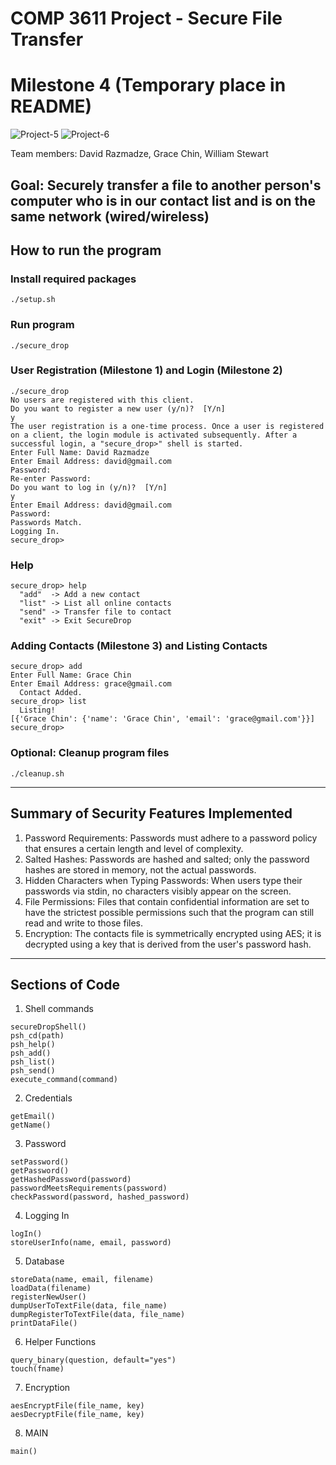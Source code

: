 # COMP 3611 Project - Secure File Transfer

# Milestone 4 (Temporary place in README)

<img src="https://i.ibb.co/tHs7SrJ/Project-5.jpg" alt="Project-5" border="0">

<img src="https://i.ibb.co/VDvwvkV/Project-6.jpg" alt="Project-6" border="0">

Team members: David Razmadze, Grace Chin, William Stewart

## Goal: Securely transfer a file to another person's computer who is in our contact list and is on the same network (wired/wireless)

## How to run the program

### Install required packages
```
./setup.sh 
```

### Run program
```
./secure_drop
```

### User Registration (Milestone 1) and Login (Milestone 2)
```
./secure_drop 
No users are registered with this client.
Do you want to register a new user (y/n)?  [Y/n] 
y
The user registration is a one-time process. Once a user is registered on a client, the login module is activated subsequently. After a successful login, a "secure_drop>" shell is started.
Enter Full Name: David Razmadze
Enter Email Address: david@gmail.com
Password: 
Re-enter Password: 
Do you want to log in (y/n)?  [Y/n] 
y
Enter Email Address: david@gmail.com
Password: 
Passwords Match.
Logging In.
secure_drop> 
```

### Help

```
secure_drop> help
  "add"  -> Add a new contact
  "list" -> List all online contacts
  "send" -> Transfer file to contact
  "exit" -> Exit SecureDrop
```

### Adding Contacts (Milestone 3) and Listing Contacts
```
secure_drop> add 
Enter Full Name: Grace Chin
Enter Email Address: grace@gmail.com
  Contact Added.
secure_drop> list
  Listing!
[{'Grace Chin': {'name': 'Grace Chin', 'email': 'grace@gmail.com'}}]
secure_drop>
```

### Optional: Cleanup program files

```
./cleanup.sh 
```

---

## Summary of Security Features Implemented

1. Password Requirements: Passwords must adhere to a password policy that ensures a certain length and level of complexity.
2. Salted Hashes: Passwords are hashed and salted; only the password hashes are stored in memory, not the actual passwords.
3. Hidden Characters when Typing Passwords: When users type their passwords via stdin, no characters visibly appear on the screen.
4. File Permissions: Files that contain confidential information are set to have the strictest possible permissions such that the program can still read and write to those files.
5. Encryption: The contacts file is symmetrically encrypted using AES; it is decrypted using a key that is derived from the user's password hash.

---

## Sections of Code 

1. Shell commands 

```
secureDropShell()
psh_cd(path)
psh_help()
psh_add()
psh_list()
psh_send()
execute_command(command)
```

2. Credentials

```
getEmail()
getName()
```

3. Password

```
setPassword()
getPassword()
getHashedPassword(password)
passwordMeetsRequirements(password)
checkPassword(password, hashed_password)
```

4. Logging In

```
logIn()
storeUserInfo(name, email, password)
```

5. Database

```
storeData(name, email, filename)
loadData(filename)
registerNewUser()
dumpUserToTextFile(data, file_name)
dumpRegisterToTextFile(data, file_name)
printDataFile()
```

6. Helper Functions

```
query_binary(question, default="yes")
touch(fname)
```

7. Encryption

```
aesEncryptFile(file_name, key)
aesDecryptFile(file_name, key)
```


8. MAIN

```
main()
```
